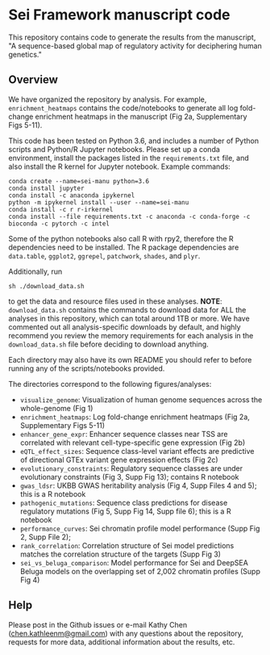 # Sei Framework manuscript code

This repository contains code to generate the results from the manuscript, "A sequence-based global map of regulatory activity for deciphering human genetics." 

## Overview

We have organized the repository by analysis. For example, `enrichment_heatmaps` contains the code/notebooks to generate all log fold-change enrichment heatmaps in the manuscript (Fig 2a, Supplementary Figs 5-11). 

This code has been tested on Python 3.6, and includes a number of Python scripts and Python/R Jupyter notebooks. Please set up a conda environment, install the packages listed in the `requirements.txt` file, and also install the R kernel for Jupyter notebook. Example commands:

```
conda create --name=sei-manu python=3.6
conda install jupyter
conda install -c anaconda ipykernel
python -m ipykernel install --user --name=sei-manu
conda install -c r r-irkernel
conda install --file requirements.txt -c anaconda -c conda-forge -c bioconda -c pytorch -c intel
```

Some of the python notebooks also call R with rpy2, therefore the R dependencies need to be installed. The R package dependencies are `data.table`, `ggplot2`, `ggrepel`, `patchwork`, `shades`, and `plyr`. 

Additionally, run

```
sh ./download_data.sh
```

to get the data and resource files used in these analyses. **NOTE**: `download_data.sh` contains the commands to download data for ALL the analyses in this repository, which can total around 1TB or more. We have commented out all analysis-specific downloads by default, and highly recommend you review the memory requirements for each analysis in the `download_data.sh` file before deciding to download anything. 

Each directory may also have its own README you should refer to before running any of the scripts/notebooks provided. 

The directories correspond to the following figures/analyses:
- `visualize_genome`: Visualization of human genome sequences across the whole-genome (Fig 1)
- `enrichment_heatmaps`: Log fold-change enrichment heatmaps (Fig 2a, Supplementary Figs 5-11)
- `enhancer_gene_expr`: Enhancer sequence classes near TSS are correlated with relevant cell-type-specific gene expression (Fig 2b)
- `eQTL_effect_sizes`: Sequence class-level variant effects are predictive of directional GTEx variant gene expression effects (Fig 2c)
- `evolutionary_constraints`: Regulatory sequence classes are under evolutionary constraints (Fig 3, Supp Fig 13); contains R notebook
- `gwas_ldsr`: UKBB GWAS heritability analysis (Fig 4, Supp Files 4 and 5); this is a R notebook
- `pathogenic_mutations`: Sequence class predictions for disease regulatory mutations (Fig 5, Supp Fig 14, Supp file 6); this is a R notebook
- `performance_curves`: Sei chromatin profile model performance (Supp Fig 2, Supp File 2);
- `rank_correlation`: Correlation structure of Sei model predictions matches the correlation structure of the targets (Supp Fig 3)
- `sei_vs_beluga_comparison`: Model performance for Sei and DeepSEA Beluga models on the overlapping set of 2,002 chromatin profiles (Supp Fig 4)

## Help
Please post in the Github issues or e-mail Kathy Chen (chen.kathleenm@gmail.com) with any questions about the repository, requests for more data, additional information about the results, etc.  
